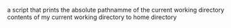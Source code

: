 a script that prints the absolute pathnamme of the current working directory
contents of my current working directory
to home directory
